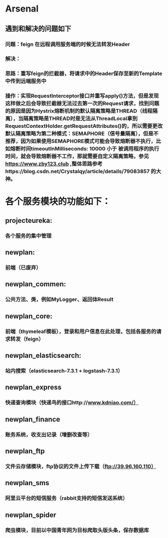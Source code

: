 # Arsenal
## 遇到和解决的问题如下
### 问题：feign 在远程调用服务端的时候无法转发Header
### 解决：
### 思路：重写feign的拦截器，将请求中的Header保存至新的Template中传到远端服务中
### 操作：实现RequestInterceptor接口并重写apply()方法，但是发现这样做之后会导致拦截器无法过去第一次的Request请求，找到问题的原因是因为Hystrix熔断机制的默认隔离策略是THREAD（线程隔离），当隔离策略是THREAD时是无法从ThreadLocal拿到RequestContextHolder.getRequestAttributes()的，所以需要更改默认隔离策略为第二种模式：SEMAPHORE（信号量隔离），但是不推荐，因为如果使用SEMAPHORE模式可能会导致熔断器不执行，比如熔断时间timeoutInMilliseconds: 10000 小于 被调用程序的执行时间，就会导致熔断器不工作，那就需要自定义隔离策略，参见 https://www.zby123.club ,整体思路参考https://blog.csdn.net/Crystalqy/article/details/79083857 的大神。

# 各个服务模块的功能如下：
## projecteureka:
### 各个服务的集中管理
## newplan:
### 前端（已废弃）
## newplan_commen:
### 公共方法、类，例如MyLogger、返回体Result
## newplan_core:
### 前端（thymeleaf模板），登录和用户信息在此处理，包括各服务的请求转发（feign）
## newplan_elasticsearch:
### 站内搜索（elasticsearch-7.3.1 + logstash-7.3.1）
## newplan_express
### 快递查询模块（快递鸟的接口http://www.kdniao.com/）
## newplan_finance
### 账务系统，收支出记录（增删改查等）
## newplan_ftp
### 文件云存储模块，ftp协议的文件上传下载（ftp://39.96.160.110）
## newplan_sms
### 阿里云平台的短信服务（rabbit支持的短信发送系统）
## newplan_spider
### 爬虫模块，目前以中国青年网为目标爬取头版头条，保存数据库
